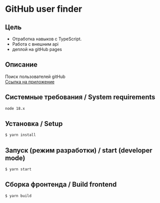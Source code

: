 # GitHub user finder

## Цель

- Отработка навыков с TypeScript.
- Работа с внешним api
- деплой на gitHub pages

## Описание

Поиск пользователей gitHub  
[Ссылка на приложение](https://khloptsevps.github.io/react-devfinder/)

## Системные требования / System requirements

```sh
node 18.x
```

## Установка / Setup

```sh
$ yarn install
```

## Запуск (режим разработки) / start (developer mode)

```sh
$ yarn start
```

## Сборка фронтенда / Build frontend

```sh
$ yarn build
```
